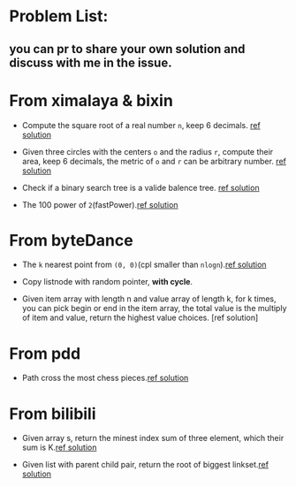 # Problem List:
you can pr to share your own solution and discuss with me in the issue.
---

# From ximalaya & bixin
- Compute the square root of a real number `n`, keep 6 decimals. [ref solution](https://github.com/fooSynaptic/exam/blob/master/interviewProblem/square_n.py)

- Given three circles with the centers `o` and the radius `r`, compute their area, keep 6 decimals, the metric of `o` and `r`
can be arbitrary number. [ref solution](https://github.com/fooSynaptic/exam/blob/master/interviewProblem/AreaofCricle.py)

- Check if a binary search tree is a valide balence tree. [ref solution](https://github.com/fooSynaptic/exam/blob/master/interviewProblem/valide_balence_BST.py)

- The 100 power of `2`(fastPower).[ref solution](https://github.com/fooSynaptic/exam/blob/master/interviewProblem/greatPower.py)

# From byteDance
- The `k` nearest point from `(0, 0)`(cpl smaller than `nlogn`).[ref solution](https://github.com/fooSynaptic/exam/blob/master/interviewProblem/nNear.py)

- Copy listnode with random pointer, **with cycle**.

- Given item array with length n and value array of length k, for k times, you can pick begin or end in the item array, the total value is the multiply of item and value, return the highest value choices. [ref solution]

# From pdd
- Path cross the most chess pieces.[ref solution](https://github.com/fooSynaptic/exam/blob/master/interviewProblem/maxChess.py)

# From bilibili
- Given array s, return the minest index sum of three element, which their sum is K.[ref solution](https://github.com/fooSynaptic/exam/blob/master/interviewProblem/threeSumofIndex.py)

- Given list with parent child pair, return the root of biggest linkset.[ref solution](https://github.com/fooSynaptic/exam/blob/master/interviewProblem/biggestRoot.py)

